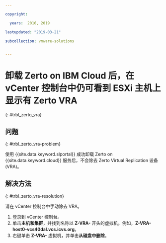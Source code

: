 ```yaml
---

copyright:

  years:  2016, 2019

lastupdated: "2019-03-21"

subcollection: vmware-solutions


---
```


# 卸载 Zerto on IBM Cloud 后，在 vCenter 控制台中仍可看到 ESXi 主机上显示有 Zerto VRA
{: #trbl_zerto_vra}

## 问题
{: #trbl_zerto_vra-problem}

使用 {{site.data.keyword.slportal}} 成功卸载 Zerto on {{site.data.keyword.cloud}} 服务后，不会除去 Zerto Virtual Replication 设备 (VRA)。

## 解决方法
{: #trbl_zerto_vra-resolution}

请在 vCenter 控制台中手动除去 VRA。

1. 登录到 vCenter 控制台。
2. 单击**主机和集群**，并找到名称以 **Z-VRA-** 开头的虚拟机。例如，**Z-VRA-host0-vcs40dal.vcs.icvs.org**。
3. 右键单击 **Z-VRA-** 虚拟机，并单击**从磁盘中删除**。
